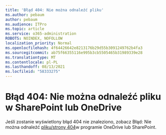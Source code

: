 ```yaml
---
title: 'Błąd 404: Nie można odnaleźć pliku'
ms.author: pebaum
author: pebaum
ms.audience: ITPro
ms.topic: article
ms.service: o365-administration
ROBOTS: NOINDEX, NOFOLLOW
localization_priority: Normal
ms.openlocfilehash: 4f64426642e8213176b29d55b3091249762b4fa3
ms.sourcegitcommit: ab75f66355116e995b3cb5505465b31989339e28
ms.translationtype: MT
ms.contentlocale: pl-PL
ms.lasthandoff: 08/13/2021
ms.locfileid: "58333275"
---
```

# <a name="error-404-file-not-found-in-sharepoint-or-onedrive"></a>Błąd 404: Nie można odnaleźć pliku w SharePoint lub OneDrive

Jeśli zostanie wyświetlony błąd 404 nie znaleziono, zobacz Błąd: Nie można odnaleźć [pliku/strony 404](https://docs.microsoft.com/sharepoint/troubleshoot/administration/error-404-onedrive-sharepoint)w programie OneDrive lub SharePoint.